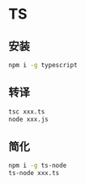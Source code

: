 # TS

## 安装

```bash
npm i -g typescript
```

## 转译

```bash
tsc xxx.ts
node xxx.js 
```

## 简化

```bash
npm i -g ts-node
ts-node xxx.ts
```

